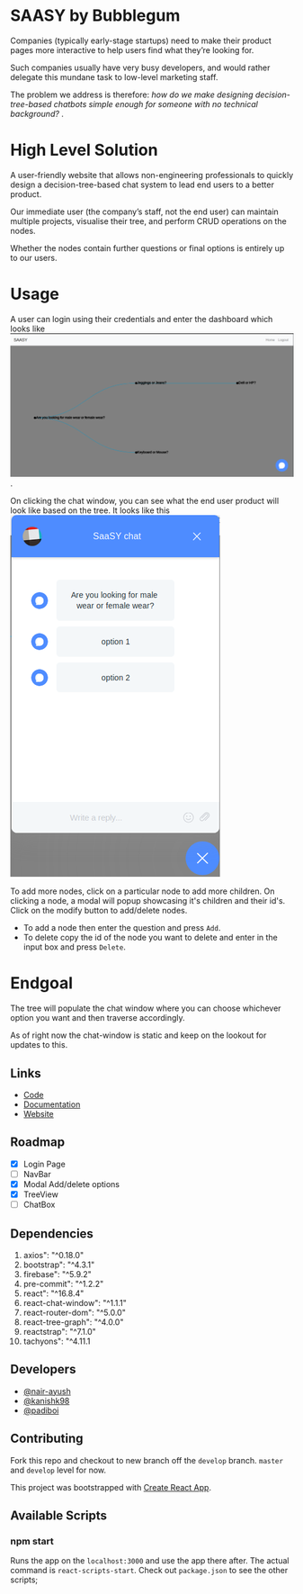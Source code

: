 # SAASY by Bubblegum

Companies (typically early-stage startups) need to make their product pages more interactive to help users find what they’re looking for. 

Such companies usually have very busy developers, and would rather delegate this mundane task to low-level marketing staff. 

The problem we address is therefore: *how do we make designing decision-tree-based chatbots simple enough for someone with no technical background?*
.

# High Level Solution
A user-friendly website that allows non-engineering professionals to quickly design a decision-tree-based chat system to lead end users to a better product. 

Our immediate user (the company’s staff, not the end user) can maintain multiple projects, visualise their tree, and perform CRUD operations on the nodes. 

Whether the nodes contain further questions or final options is entirely up to our users.

# Usage
A user can login using their credentials and enter the dashboard which looks like ![this](screenshots/dashboard.png/ "Dashboard"). 

On clicking the chat window, you can see what the end user product will look like based on the tree. It looks like this ![icon](screenshots/chatwindow.png/ "Chat Window")

To add more nodes, click on a particular node to add more children. On clicking a node, a modal will popup showcasing it's children and their id's. Click on the modify button to add/delete nodes. 
* To add a node then enter the question and press `Add`.
* To delete copy the id of the node you want to delete and enter in the input box and press `Delete`.

# Endgoal
The tree will populate the chat window where you can choose whichever option you want and then traverse accordingly.

As of right now the chat-window is static and keep on the lookout for updates to this.

## Links
* [Code](src/)
* [Documentation]()
* [Website]()

## Roadmap

- [X] Login Page
- [ ] NavBar
- [X] Modal Add/delete options
- [X] TreeView
- [ ] ChatBox

## Dependencies

1. axios": "^0.18.0"
2. bootstrap": "^4.3.1"
3. firebase": "^5.9.2"
4. pre-commit": "^1.2.2"
5. react": "^16.8.4"
6. react-chat-window": "^1.1.1"
7. react-router-dom": "^5.0.0"
8. react-tree-graph": "^4.0.0"
9. reactstrap": "^7.1.0"
10. tachyons": "^4.11.1

## Developers
* [@nair-ayush](https://github.com/nair-ayush/)
* [@kanishk98](https://github.com/kanishk98/)
* [@padiboi](https://github.com/padiboi/)
## Contributing

Fork this repo and checkout to new branch off the `develop` branch. `master` and  `develop` level for now.

This project was bootstrapped with [Create React App](https://github.com/facebook/create-react-app).

## Available Scripts

### npm start
Runs the app on the `localhost:3000` and use the app there after. The actual command is `react-scripts-start`. Check out `package.json` to see the other scripts;
